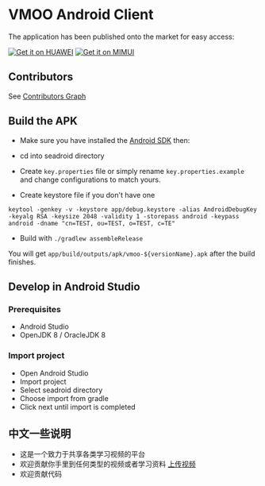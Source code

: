 # VMOO Android Client 

The application has been published onto the market for easy access:

[![Get it on HUAWEI](http://www.android.com/images/brand/get_it_on_play_logo_small.png)](http://a.vmall.com/uowap/index.html#/detailApp/C100807113)
[![Get it on MIMUI](http://app.mi.com/assets/img/slice/logo.png)](http://app.mi.com/details?id=com.seafile.vmoo&ref=search)

## Contributors

See [Contributors Graph](https://github.com/SaudM/seadroid/pulse)

## Build the APK

* Make sure you have installed the [Android SDK](http://developer.android.com/sdk/index.html) then:

* cd into seadroid directory
* Create `key.properties` file or simply rename `key.properties.example` and change configurations to match yours.

* Create keystore file if you don't have one

 ```
 keytool -genkey -v -keystore app/debug.keystore -alias AndroidDebugKey -keyalg RSA -keysize 2048 -validity 1 -storepass android -keypass android -dname "cn=TEST, ou=TEST, o=TEST, c=TE"
 ```
* Build with `./gradlew assembleRelease`

You will get `app/build/outputs/apk/vmoo-${versionName}.apk` after the build finishes.

## Develop in Android Studio

### Prerequisites

* Android Studio
* OpenJDK 8 / OracleJDK 8

### Import project

* Open Android Studio
* Import project
* Select seadroid directory
* Choose import from gradle
* Click next until import is completed


## 中文一些说明
* 这是一个致力于共享各类学习视频的平台
* 欢迎贡献你手里到任何类型的视频或者学习资料 [上传视频](https://vmoo.saud.net.cn/u/d/bd7decfe0456483d9c0b/) 
* 欢迎贡献代码
